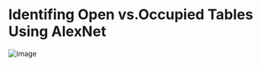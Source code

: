 # Identifing Open vs.Occupied Tables Using AlexNet
![image](https://user-images.githubusercontent.com/122577469/231522369-86b2b1b9-e60f-4a88-85c9-31818fa4790e.png)
